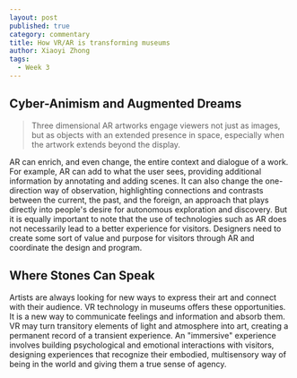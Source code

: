 ```yaml
---
layout: post
published: true
category: commentary
title: How VR/AR is transforming museums
author: Xiaoyi Zhong
tags:
  - Week 3
---
```

## Cyber-Animism and Augmented Dreams

> Three dimensional AR artworks engage viewers not just as images, but as objects with an extended presence in space, especially when the artwork extends beyond the display.

AR can enrich, and even change, the entire context and dialogue of a work. For example, AR can add to what the user sees, providing additional information by annotating and adding scenes. It can also change the one-direction way of observation, highlighting connections and contrasts between the current, the past, and the foreign, an approach that plays directly into people's desire for autonomous exploration and discovery. But it is equally important to note that the use of technologies such as AR does not necessarily lead to a better experience for visitors. Designers need to create some sort of value and purpose for visitors through AR and coordinate the design and program.

## Where Stones Can Speak

Artists are always looking for new ways to express their art and connect with their audience. VR technology in museums offers these opportunities. It is a new way to communicate feelings and information and absorb them. VR may turn transitory elements of light and atmosphere into art, creating a permanent record of a transient experience. An "immersive" experience involves building psychological and emotional interactions with visitors, designing experiences that recognize their embodied, multisensory way of being in the world and giving them a true sense of agency.